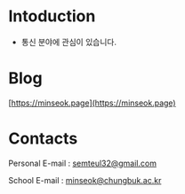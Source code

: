 # Intoduction
* 통신 분야에 관심이 있습니다.

# Blog

[https://minseok.page](https://minseok.page)

# Contacts

Personal E-mail : <semteul32@gmail.com>

School E-mail : <minseok@chungbuk.ac.kr>
